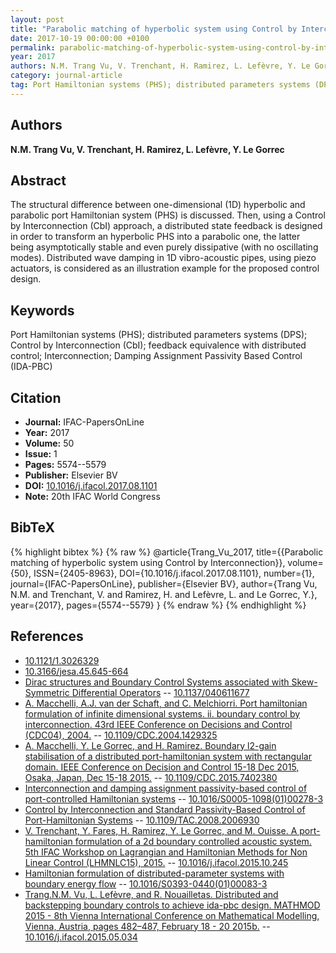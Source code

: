 ```yaml
---
layout: post
title: "Parabolic matching of hyperbolic system using Control by Interconnection"
date: 2017-10-19 00:00:00 +0100
permalink: parabolic-matching-of-hyperbolic-system-using-control-by-interconnection
year: 2017
authors: N.M. Trang Vu, V. Trenchant, H. Ramirez, L. Lefèvre, Y. Le Gorrec
category: journal-article
tag: Port Hamiltonian systems (PHS); distributed parameters systems (DPS); Control by Interconnection (CbI); feedback equivalence with distributed control; Interconnection; Damping Assignment Passivity Based Control (IDA-PBC)
---
```

 
## Authors
**N.M. Trang Vu, V. Trenchant, H. Ramirez, L. Lefèvre, Y. Le Gorrec**
 
## Abstract
The structural difference between one-dimensional (1D) hyperbolic and parabolic port Hamiltonian system (PHS) is discussed. Then, using a Control by Interconnection (CbI) approach, a distributed state feedback is designed in order to transform an hyperbolic PHS into a parabolic one, the latter being asymptotically stable and even purely dissipative (with no oscillating modes). Distributed wave damping in 1D vibro-acoustic pipes, using piezo actuators, is considered as an illustration example for the proposed control design.
 
## Keywords
Port Hamiltonian systems (PHS); distributed parameters systems (DPS); Control by Interconnection (CbI); feedback equivalence with distributed control; Interconnection; Damping Assignment Passivity Based Control (IDA-PBC)
 
## Citation
- **Journal:** IFAC-PapersOnLine
- **Year:** 2017
- **Volume:** 50
- **Issue:** 1
- **Pages:** 5574--5579
- **Publisher:** Elsevier BV
- **DOI:** [10.1016/j.ifacol.2017.08.1101](https://doi.org/10.1016/j.ifacol.2017.08.1101)
- **Note:** 20th IFAC World Congress
 
## BibTeX
{% highlight bibtex %}
{% raw %}
@article{Trang_Vu_2017,
  title={{Parabolic matching of hyperbolic system using Control by Interconnection}},
  volume={50},
  ISSN={2405-8963},
  DOI={10.1016/j.ifacol.2017.08.1101},
  number={1},
  journal={IFAC-PapersOnLine},
  publisher={Elsevier BV},
  author={Trang Vu, N.M. and Trenchant, V. and Ramirez, H. and Lefèvre, L. and Le Gorrec, Y.},
  year={2017},
  pages={5574--5579}
}
{% endraw %}
{% endhighlight %}
 
## References
- [10.1121/1.3026329](https://doi.org/10.1121/1.3026329)
- [10.3166/jesa.45.645-664](https://doi.org/10.3166/jesa.45.645-664)
- [Dirac structures and Boundary Control Systems associated with Skew-Symmetric Differential Operators](dirac-structures-and-boundary-control-systems-associated-with-skew-symmetric-differential-operators) -- [10.1137/040611677](https://doi.org/10.1137/040611677)
- [A. Macchelli, A.J. van der Schaft, and C. Melchiorri. Port hamiltonian formulation of infinite dimensional systems. ii. boundary control by interconnection. 43rd IEEE Conference on Decisions and Control (CDC04), 2004.](port-hamiltonian-formulation-of-infinite-dimensional-systems-ii-boundary-control-by-interconnection) -- [10.1109/CDC.2004.1429325](https://doi.org/10.1109/CDC.2004.1429325)
- [A. Macchelli, Y. Le Gorrec, and H. Ramirez. Boundary l2-gain stabilisation of a distributed port-hamiltonian system with rectangular domain. IEEE Conference on Decision and Control 15-18 Dec 2015, Osaka, Japan, Dec 15-18 2015.](boundary-l-lt-inf-gt-2-lt-inf-gt-gain-stabilisation-of-a-distributed-port-hamiltonian-system-with-rectangular-domain) -- [10.1109/CDC.2015.7402380](https://doi.org/10.1109/CDC.2015.7402380)
- [Interconnection and damping assignment passivity-based control of port-controlled Hamiltonian systems](interconnection-and-damping-assignment-passivity-based-control-of-port-controlled-hamiltonian-systems) -- [10.1016/S0005-1098(01)00278-3](https://doi.org/10.1016/S0005-1098(01)00278-3)
- [Control by Interconnection and Standard Passivity-Based Control of Port-Hamiltonian Systems](control-by-interconnection-and-standard-passivity-based-control-of-port-hamiltonian-systems) -- [10.1109/TAC.2008.2006930](https://doi.org/10.1109/TAC.2008.2006930)
- [V. Trenchant, Y. Fares, H. Ramirez, Y. Le Gorrec, and M. Ouisse. A port-hamiltonian formulation of a 2d boundary controlled acoustic system. 5th IFAC Workshop on Lagrangian and Hamiltonian Methods for Non Linear Control (LHMNLC15), 2015.](a-port-hamiltonian-formulation-of-a-2d-boundary-controlled-acoustic-system) -- [10.1016/j.ifacol.2015.10.245](https://doi.org/10.1016/j.ifacol.2015.10.245)
- [Hamiltonian formulation of distributed-parameter systems with boundary energy flow](hamiltonian-formulation-of-distributed-parameter-systems-with-boundary-energy-flow) -- [10.1016/S0393-0440(01)00083-3](https://doi.org/10.1016/S0393-0440(01)00083-3)
- [Trang.N.M. Vu, L. Lefèvre, and R. Nouailletas. Distributed and backstepping boundary controls to achieve ida-pbc design. MATHMOD 2015 - 8th Vienna International Conference on Mathematical Modelling, Vienna, Austria, pages 482–487, February 18 - 20 2015b.](distributed-and-backstepping-boundary-controls-to-achieve-ida-pbc-design) -- [10.1016/j.ifacol.2015.05.034](https://doi.org/10.1016/j.ifacol.2015.05.034)

